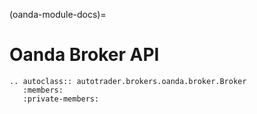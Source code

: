 (oanda-module-docs)=
# Oanda Broker API





```{eval-rst}
.. autoclass:: autotrader.brokers.oanda.broker.Broker
   :members:
   :private-members:
```

